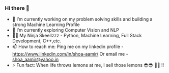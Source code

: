 ### Hi there 👋



- 🔭 I’m currently working on my problem solving skills and building a strong Machine Learning Profile
- 🌱 I’m currently exploring Computer Vision and NLP
- 🐱‍👤 My Ninja Skeellzzz - Python, Machine Learning, Full Stack Development, C++,etc. 
- 📫 How to reach me: Ping me on my linkedin profile - https://www.linkedin.com/in/shoa-aamir/ Or email me - shoa_aamir@yahoo.in
- ⚡ Fun fact: When life throws lemons at me, I sell those lemons 😎😎 🍋🍋 !!
